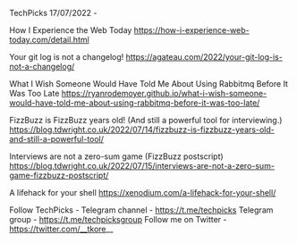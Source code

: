 TechPicks 17/07/2022 -

How I Experience the Web Today
https://how-i-experience-web-today.com/detail.html

Your git log is not a changelog!
https://agateau.com/2022/your-git-log-is-not-a-changelog/

What I Wish Someone Would Have Told Me About Using Rabbitmq Before It Was Too Late
https://ryanrodemoyer.github.io/what-i-wish-someone-would-have-told-me-about-using-rabbitmq-before-it-was-too-late/

FizzBuzz is FizzBuzz years old! (And still a powerful tool for interviewing.)
https://blog.tdwright.co.uk/2022/07/14/fizzbuzz-is-fizzbuzz-years-old-and-still-a-powerful-tool/

Interviews are not a zero-sum game (FizzBuzz postscript)
https://blog.tdwright.co.uk/2022/07/15/interviews-are-not-a-zero-sum-game-fizzbuzz-postscript/

A lifehack for your shell
https://xenodium.com/a-lifehack-for-your-shell/

Follow TechPicks -
Telegram channel - https://t.me/techpicks
Telegram group - https://t.me/techpicksgroup
Follow me on Twitter - https://twitter.com/__tkore__